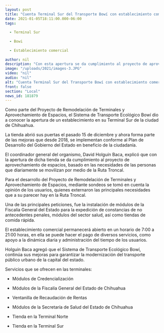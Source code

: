 ```yaml
---
layout: post
title: "Cuenta Terminal Sur del Transporte Bowí con establecimiento comercial"
date: 2021-01-05T18:11:00.000-06:00
tags:
  
  - Terminal Sur
  
  - Bowi
  
  - Establecimiento comercial
  
author: nil
description: "Con esta apertura se da cumplimiento al proyecto de aprovechamiento de espacios, basado en las necesidades de las personas que diariamente utilizan este medio para movilizarse en la ciudad de Chihuahua"
image: "/uploads/2021/images-3.JPG"
video: "nil"
audio: "nil"
alt: "Cuenta Terminal Sur del Transporte Bowí con establecimiento comercial"
front: false
section: "Local"
news_id: 181879
---
```


Como parte del Proyecto de Remodelación de Terminales y Aprovechamiento de Espacios, el Sistema de Transporte Ecológico Bowí dio a conocer la apertura de un establecimiento en su Terminal Sur de la ciudad de Chihuahua.

 

La tienda abrió sus puertas el pasado 15 de diciembre y ahora forma parte de las mejoras que desde 2018, se implementan conforme al Plan de Desarrollo del Gobierno del Estado en beneficio de la ciudadanía.

 

El coordinador general del organismo, David Holguín Baca, explicó que con la apertura de dicha tienda se da cumplimiento al proyecto de aprovechamiento de espacios, basado en las necesidades de las personas que diariamente se movilizan por medio de la Ruta Troncal.

 

Para el desarrollo del Proyecto de Remodelación de Terminales y Aprovechamiento de Espacios, mediante sondeos se tomó en cuenta la opinión de los usuarios, quienes externaron las principales necesidades que a su parecer hay en la Ruta Troncal.

 

Una de las principales peticiones, fue la instalación de módulos de la Fiscalía General del Estado para la expedición de constancias de no antecedentes penales, módulos del sector salud, así como tiendas de comida rápida.

 

El establecimiento comercial permanecerá abierto en un horario de 7:00 a 21:00 horas, en ella se puede hacer el pago de diversos servicios, como apoyo a la dinámica diaria y administración del tiempo de los usuarios.

 

Holguín Baca agregó que el Sistema de Transporte Ecológico Bowí, continúa sus mejoras para garantizar la modernización del transporte público urbano de la capital del estado.

 

Servicios que se ofrecen en las terminales:

- Módulos de Credencialización

-  Módulos de la Fiscalía General del Estado de Chihuahua

- Ventanilla de Recaudación de Rentas

- Módulos de la Secretaría de Salud del Estado de Chihuahua

- Tienda en la Terminal Norte

- Tienda en la Terminal Sur